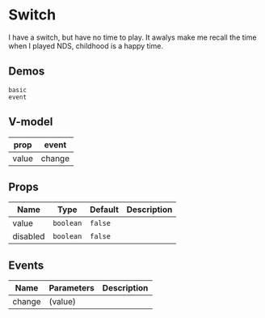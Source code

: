 # Switch
I have a switch, but have no time to play. It awalys make me recall the time when I played NDS, childhood is a happy time.
## Demos
```demo
basic
event
```
## V-model
|prop|event|
|-|-|
|value|change|

## Props
|Name|Type|Default|Description|
|-|-|-|-|
|value|`boolean`|`false`||
|disabled|`boolean`|`false`||

## Events
|Name|Parameters|Description|
|-|-|-|
|change|(value)||